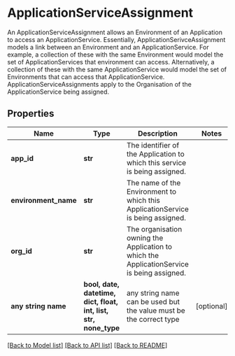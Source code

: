 # ApplicationServiceAssignment

An ApplicationServiceAssignment allows an Environment of an Application to access an ApplicationService. Essentially, ApplicationSerivceAssignment models a link between an Environment and an ApplicationService. For example, a collection of these with the same Environment would model the set of ApplicationServices that environment can access. Alternatively, a collection of these with the same ApplicationService would model the set of Environments that can access that ApplicationService. ApplicationServiceAssignments apply to the Organisation of the ApplicationService being assigned. 

## Properties
Name | Type | Description | Notes
------------ | ------------- | ------------- | -------------
**app_id** | **str** | The identifier of the Application to which this service is being assigned.  | 
**environment_name** | **str** | The name of the Environment to which this ApplicationService is being assigned.  | 
**org_id** | **str** | The organisation owning the Application to which the ApplicationService is being assigned.  | 
**any string name** | **bool, date, datetime, dict, float, int, list, str, none_type** | any string name can be used but the value must be the correct type | [optional]

[[Back to Model list]](../README.md#documentation-for-models) [[Back to API list]](../README.md#documentation-for-api-endpoints) [[Back to README]](../README.md)



